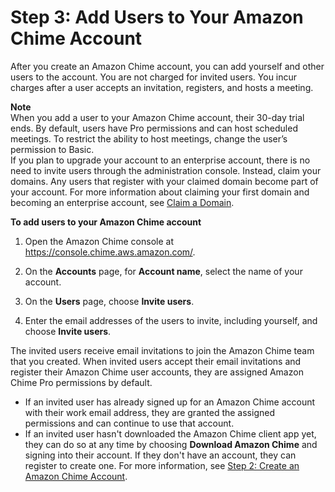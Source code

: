 # Step 3: Add Users to Your Amazon Chime Account<a name="add-users"></a>

After you create an Amazon Chime account, you can add yourself and other users to the account\. You are not charged for invited users\. You incur charges after a user accepts an invitation, registers, and hosts a meeting\.

**Note**  
When you add a user to your Amazon Chime account, their 30\-day trial ends\. By default, users have Pro permissions and can host scheduled meetings\. To restrict the ability to host meetings, change the user’s permission to Basic\.  
If you plan to upgrade your account to an enterprise account, there is no need to invite users through the administration console\. Instead, claim your domains\. Any users that register with your claimed domain become part of your account\. For more information about claiming your first domain and becoming an enterprise account, see [Claim a Domain](claim-domain.md)\.

**To add users to your Amazon Chime account**

1. Open the Amazon Chime console at [https://console\.chime\.aws\.amazon\.com/](https://console.chime.aws.amazon.com)\.

1. On the **Accounts** page, for **Account name**, select the name of your account\.

1. On the **Users** page, choose **Invite users**\.

1. Enter the email addresses of the users to invite, including yourself, and choose **Invite users**\. 

The invited users receive email invitations to join the Amazon Chime team that you created\. When invited users accept their email invitations and register their Amazon Chime user accounts, they are assigned Amazon Chime Pro permissions by default\. 
+ If an invited user has already signed up for an Amazon Chime account with their work email address, they are granted the assigned permissions and can continue to use that account\.
+ If an invited user hasn't downloaded the Amazon Chime client app yet, they can do so at any time by choosing **Download Amazon Chime** and signing into their account\. If they don't have an account, they can register to create one\. For more information, see [Step 2: Create an Amazon Chime Account](create-account.md)\.